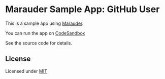 # Marauder Sample App: GitHub User

This is a sample app using [Marauder](https://github.com/donavon/marauder).

You can run the app on [CodeSandbox](https://githubbox.com/donavon/mdr-sample-github-user)

See the source code for details.

## License

Licensed under [MIT](LICENSE)
